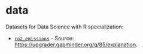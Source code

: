 # data

Datasets for Data Science with R specialization:

- [`co2_emissions`](https://data-science-with-r.github.io/data/co2-emissions.csv) - Source: <https://upgrader.gapminder.org/q/85/explanation>.
